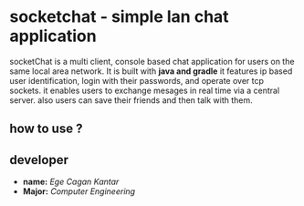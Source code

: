 # socketchat - simple lan chat application

socketChat is a multi client, console based chat application for users on the same local area network. It is built with **java and gradle** it features ip based user identification, login with their passwords, and operate over tcp sockets. it enables users to exchange mesages in real time via a central server. also users can save their friends and then talk with them.


## how to use ?





## developer

- **name:**    *Ege Cagan Kantar*
- **Major:**   *Computer Engineering*

